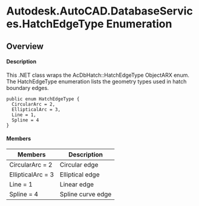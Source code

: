 # Autodesk.AutoCAD.DatabaseServices.HatchEdgeType Enumeration

## Overview

#### Description
This .NET class wraps the AcDbHatch::HatchEdgeType ObjectARX enum. 
The HatchEdgeType enumeration lists the geometry types used in hatch boundary edges.
```text
public enum HatchEdgeType {
  CircularArc = 2,
  EllipticalArc = 3,
  Line = 1,
  Spline = 4
}
```

#### Members

| Members | Description |
| --- | --- |
| CircularArc = 2 | Circular edge |
| EllipticalArc = 3 | Elliptical edge |
| Line = 1 | Linear edge |
| Spline = 4 | Spline curve edge |
